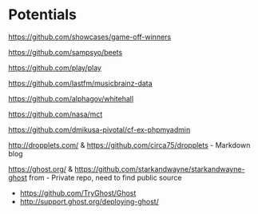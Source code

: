 # Potentials

https://github.com/showcases/game-off-winners

https://github.com/sampsyo/beets

https://github.com/play/play

https://github.com/lastfm/musicbrainz-data

https://github.com/alphagov/whitehall

https://github.com/nasa/mct

https://github.com/dmikusa-pivotal/cf-ex-phpmyadmin

http://dropplets.com/ & https://github.com/circa75/dropplets - Markdown blog

https://ghost.org/ & https://github.com/starkandwayne/starkandwayne-ghost from - Private repo, need to find public source
* https://github.com/TryGhost/Ghost
* http://support.ghost.org/deploying-ghost/


